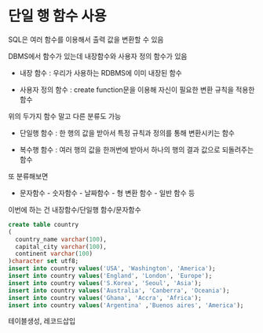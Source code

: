 # 단일 행 함수 사용

SQL은 여러 함수를 이용해서 출력 값을 변환할 수 있음

DBMS에서 함수가 있는데 내장함수와 사용자 정의 함수가 있음

 - 내장 함수 : 우리가 사용하는 RDBMS에 이미 내장된 함수

 - 사용자 정의 함수 : create function문을 이용해 자신이 필요한 변환 규칙을 적용한 함수

위의 두가지 함수 말고 다른 분류도 가능

 - 단일행 함수 : 한 행의 값을 받아서 특정 규칙과 정의를 통해 변환시키는 함수

 - 복수행 함수  : 여러 행의 값을 한꺼번에 받아서 하나의 행의 결과 값으로 되돌려주는 함수

또 분류해보면 

 - 문자함수 - 숫자함수 - 날짜함수 - 형 변환 함수 - 일반 함수 등

이번에 하는 건 내장함수/단일행 함수/문자함수

```sql
create table country
(
  country_name varchar(100),
  capital_city varchar(100),
  continent varchar(100)
)character set utf8;
insert into country values('USA', 'Washington', 'America');
insert into country values('England', 'London', 'Europe');
insert into country values('S.Korea', 'Seoul', 'Asia');
insert into country values('Australia', 'Canberra', 'Oceania');
insert into country values('Ghana', 'Accra', 'Africa');
insert into country values('Argentina' ,'Buenos aires', 'America');
```

 테이블생성, 레코드삽입  


